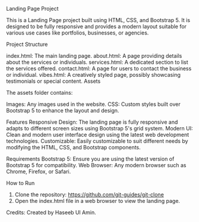 Landing Page Project

This is a Landing Page project built using HTML, CSS, and Bootstrap 5. It is designed to be fully responsive and provides a modern layout suitable for various use cases like portfolios, businesses, or agencies.

Project Structure

index.html: The main landing page.
about.html: A page providing details about the services or individuals.
services.html: A dedicated section to list the services offered.
contact.html: A page for users to contact the business or individual.
vibes.html: A creatively styled page, possibly showcasing testimonials or special content.
Assets

The assets folder contains:

Images: Any images used in the website.
CSS: Custom styles built over Bootstrap 5 to enhance the layout and design.

Features
Responsive Design: The landing page is fully responsive and adapts to different screen sizes using Bootstrap 5's grid system.
Modern UI: Clean and modern user interface design using the latest web development technologies.
Customizable: Easily customizable to suit different needs by modifying the HTML, CSS, and Bootstrap components.

Requirements
Bootstrap 5: Ensure you are using the latest version of Bootstrap 5 for compatibility.
Web Browser: Any modern browser such as Chrome, Firefox, or Safari.

How to Run
1. Clone the repository: https://github.com/git-guides/git-clone
2. Open the index.html file in a web browser to view the landing page.


Credits:
Created by Haseeb Ul Amin.
